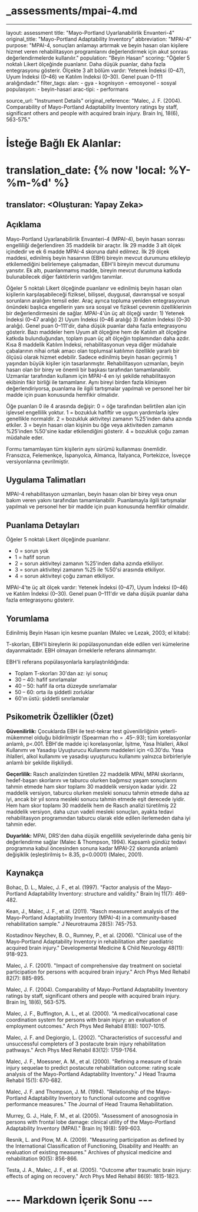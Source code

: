 # _assessments/mpai-4.md

---
layout: assessment
title: "Mayo-Portland Uyarlanabilirlik Envanteri-4"
original_title: "Mayo-Portland Adaptability Inventory"
abbreviation: "MPAI-4"
purpose: "MPAI-4, sonuçları anlamayı artırmak ve beyin hasarı olan kişilere hizmet veren rehabilitasyon programlarını değerlendirmek için akut sonrası değerlendirmelerde kullanılır."
population: "Beyin Hasarı"
scoring: "Öğeler 5 noktalı Likert ölçeğinde puanlanır. Daha düşük puanlar, daha fazla entegrasyonu gösterir. Ölçekte 3 alt bölüm vardır: Yetenek İndeksi (0–47), Uyum İndeksi (0–46) ve Katılım İndeksi (0–30). Genel puan 0–111 aralığındadır."
filter_tags:
  alan:
    - gya
    - kognisyon
    - emosyonel
    - sosyal
  populasyon:
    - beyin-hasari
  arac-tipi:
    - performans

source_url: "Instrument Details"
original_reference: "Malec, J. F. (2004). Comparability of Mayo-Portland Adaptability Inventory ratings by staff, significant others and people with acquired brain injury. Brain Inj, 18(6), 563-575."

# İsteğe Bağlı Ek Alanlar:
# translation_date: {% now 'local: %Y-%m-%d' %}
translator: <Oluşturan: Yapay Zeka>
---

## Açıklama

Mayo-Portland Uyarlanabilirlik Envanteri-4 (MPAI-4), beyin hasarı sonrası engelliliği değerlendiren 35 maddelik bir araçtır. İlk 29 madde 3 alt ölçek içindedir ve ek 6 madde MPAI-4 skoruna dahil edilmez. İlk 29 ölçek maddesi, edinilmiş beyin hasarının (EBH) bireyin mevcut durumunu etkileyip etkilemediğini belirlemeye çalışmadan, EBH'li bireyin mevcut durumunu yansıtır. Ek altı, puanlanmamış madde, bireyin mevcut durumuna katkıda bulunabilecek diğer faktörlerin varlığını tanımlar.

Öğeler 5 noktalı Likert ölçeğinde puanlanır ve edinilmiş beyin hasarı olan kişilerin karşılaşabileceği fiziksel, bilişsel, duygusal, davranışsal ve sosyal sorunların aralığını temsil eder. Araç ayrıca topluma yeniden entegrasyonun önündeki başlıca engellerin yanı sıra sosyal ve fiziksel çevrenin özelliklerinin bir değerlendirmesini de sağlar. MPAI-4'ün üç alt ölçeği vardır: 1) Yetenek İndeksi (0–47 aralığı) 2) Uyum İndeksi (0–46 aralığı) 3) Katılım İndeksi (0–30 aralığı). Genel puan 0–111'dir, daha düşük puanlar daha fazla entegrasyonu gösterir. Bazı maddeler hem Uyum alt ölçeğine hem de Katılım alt ölçeğine katkıda bulunduğundan, toplam puan üç alt ölçeğin toplamından daha azdır. Kısa 8 maddelik Katılım İndeksi, rehabilitasyonun veya diğer müdahale çabalarının nihai ortak amacı olan toplumsal katılımın özellikle yararlı bir ölçüsü olarak hizmet edebilir. Sadece edinilmiş beyin hasarı geçirmiş 1 yaşından büyük kişiler için tasarlanmıştır. Rehabilitasyon uzmanları, beyin hasarı olan bir birey ve önemli bir başkası tarafından tamamlanabilir. Uzmanlar tarafından kullanım için MPAI-4 en iyi şekilde rehabilitasyon ekibinin fikir birliği ile tamamlanır. Aynı bireyi birden fazla klinisyen değerlendiriyorsa, puanlama ile ilgili tartışmalar yapılmalı ve personel her bir madde için puan konusunda hemfikir olmalıdır.

Öğe puanları 0 ile 4 arasında değişir:
0 = öğe tarafından belirtilen alan için işlevsel engellilik yoktur.
1 = bozukluk hafiftir ve uygun yardımlarla işlev genellikle normaldir.
2 = bozukluk aktiviteyi zamanın %25'inden daha azında etkiler.
3 = beyin hasarı olan kişinin bu öğe veya aktiviteden zamanın %25'inden %50'sine kadar etkilendiğini gösterir.
4 = bozukluk çoğu zaman müdahale eder.

Formu tamamlayan tüm kişilerin aynı sürümü kullanması önemlidir. Fransızca, Felemenkçe, İspanyolca, Almanca, İtalyanca, Portekizce, İsveççe versiyonlarına çevrilmiştir.

## Uygulama Talimatları

MPAI-4 rehabilitasyon uzmanları, beyin hasarı olan bir birey veya onun bakım veren yakını tarafından tamamlanabilir. Puanlamayla ilgili tartışmalar yapılmalı ve personel her bir madde için puan konusunda hemfikir olmalıdır.

## Puanlama Detayları

Öğeler 5 noktalı Likert ölçeğinde puanlanır.
* 0 = sorun yok
* 1 = hafif sorun
* 2 = sorun aktiviteyi zamanın %25'inden daha azında etkiliyor.
* 3 = sorun aktiviteyi zamanın %25 ile %50'si arasında etkiliyor.
* 4 = sorun aktiviteyi çoğu zaman etkiliyor.

MPAI-4'te üç alt ölçek vardır: Yetenek İndeksi (0–47), Uyum İndeksi (0–46) ve Katılım İndeksi (0–30). Genel puan 0–111'dir ve daha düşük puanlar daha fazla entegrasyonu gösterir.

## Yorumlama

Edinilmiş Beyin Hasarı için kesme puanları (Malec ve Lezak, 2003; el kitabı):

T-skorları, EBH'li bireylerin iki popülasyonundan elde edilen veri kümelerine dayanmaktadır. EBH olmayan örneklerle referans alınmamıştır.

EBH'li referans popülasyonlarla karşılaştırıldığında:
* Toplam T-skorları 30'dan az: iyi sonuç
* 30 – 40: hafif sınırlamalar
* 40 – 50: hafif ila orta düzeyde sınırlamalar
* 50 – 60: orta ila şiddetli zorluklar
* 60'ın üstü: şiddetli sınırlamalar

## Psikometrik Özellikler (Özet)

**Güvenilirlik:** Çocuklarda EBH ile test-tekrar test güvenilirliğinin yeterli-mükemmel olduğu bildirilmiştir (Spearman rho = .45–.93); tüm korelasyonlar anlamlı, p<.001. EBH'de madde içi korelasyonlar, İşitme, Yasa İhlalleri, Alkol Kullanımı ve Yasadışı Uyuşturucu Kullanımı maddeleri için <0.30'du. Yasa ihlalleri, alkol kullanımı ve yasadışı uyuşturucu kullanımı yalnızca birbirleriyle anlamlı bir şekilde ilişkiliydi.

**Geçerlilik:** Rasch analizinden türetilen 22 maddelik MPAI, MPAI skorlarını, hedef-başarı skorlarını ve taburcu olurken bağımsız yaşam sonuçlarını tahmin etmede ham skor toplamı 30 maddelik versiyon kadar iyidir. 22 maddelik versiyon, taburcu olurken mesleki sonucu tahmin etmede daha az iyi, ancak bir yıl sonra mesleki sonucu tahmin etmede eşit derecede iyidir. Hem ham skor toplamı 30 maddelik hem de Rasch analizi türetilmiş 22 maddelik versiyon, daha uzun vadeli mesleki sonuçları, ayakta tedavi rehabilitasyon programından taburcu olarak elde edilen ilerlemeden daha iyi tahmin eder.

**Duyarlılık:** MPAI, DRS'den daha düşük engellilik seviyelerinde daha geniş bir değerlendirme sağlar (Malec & Thompson, 1994). Kapsamlı gündüz tedavi programına kabul öncesinden sonuna kadar MPAI-22 skorunda anlamlı değişiklik (eşleştirilmiş t= 8.35, p<0.0001) (Malec, 2001).

## Kaynakça

Bohac, D. L., Malec, J. F., et al. (1997). "Factor analysis of the Mayo-Portland Adaptability Inventory: structure and validity." Brain Inj 11(7): 469-482.

Kean, J., Malec, J. F., et al. (2011). "Rasch measurement analysis of the Mayo-Portland Adaptability Inventory (MPAI-4) in a community-based rehabilitation sample." J Neurotrauma 28(5): 745-753.

Kostadinov Neychev, B. O., Rumney, P., et al. (2006). "Clinical use of the Mayo‐Portland Adaptability Inventory in rehabilitation after paediatric acquired brain injury." Developmental Medicine & Child Neurology 48(11): 918-923.

Malec, J. F. (2001). "Impact of comprehensive day treatment on societal participation for persons with acquired brain injury." Arch Phys Med Rehabil 82(7): 885-895.

Malec, J. F. (2004). Comparability of Mayo-Portland Adaptability Inventory ratings by staff, significant others and people with acquired brain injury. Brain Inj, 18(6), 563-575.

Malec, J. F., Buffington, A. L., et al. (2000). "A medical/vocational case coordination system for persons with brain injury: an evaluation of employment outcomes." Arch Phys Med Rehabil 81(8): 1007-1015.

Malec, J. F. and Degiorgio, L. (2002). "Characteristics of successful and unsuccessful completers of 3 postacute brain injury rehabilitation pathways." Arch Phys Med Rehabil 83(12): 1759-1764.

Malec, J. F., Moessner, A. M., et al. (2000). "Refining a measure of brain injury sequelae to predict postacute rehabilitation outcome: rating scale analysis of the Mayo-Portland Adaptability Inventory." J Head Trauma Rehabil 15(1): 670-682.

Malec, J. F. and Thompson, J. M. (1994). "Relationship of the Mayo-Portland Adaptability Inventory to functional outcome and cognitive performance measures." The Journal of Head Trauma Rehabilitation.

Murrey, G. J., Hale, F. M., et al. (2005). "Assessment of anosognosia in persons with frontal lobe damage: clinical utility of the Mayo-Portland Adaptability Inventory (MPAI)." Brain Inj 19(8): 599-603.

Resnik, L. and Plow, M. A. (2009). "Measuring participation as defined by the International Classification of Functioning, Disability and Health: an evaluation of existing measures." Archives of physical medicine and rehabilitation 90(5): 856-866.

Testa, J. A., Malec, J. F., et al. (2005). "Outcome after traumatic brain injury: effects of aging on recovery." Arch Phys Med Rehabil 86(9): 1815-1823.

# --- Markdown İçerik Sonu ---
